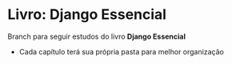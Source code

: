 # Livro: Django Essencial

Branch para seguir estudos do livro **Django Essencial**

- Cada capítulo terá sua própria pasta para melhor organização
